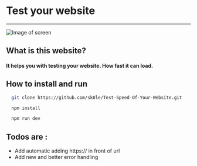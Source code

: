 # Test your website

---

![Image of screen](https://i.ibb.co/37XzKzt/Screenshot-20.png")

## What is this website?

#### It helps you with testing your website. How fast it can load.

## How to install and run

```bash
  git clone https://github.com/sk0le/Test-Speed-Of-Your-Website.git

  npm install

  npm run dev
```

## Todos are :

- Add automatic adding https:// in front of url
- Add new and better error handling
